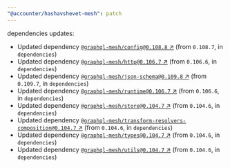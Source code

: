 ```yaml
---
"@accounter/hashavshevet-mesh": patch
---
```

dependencies updates:
  - Updated dependency [`@graphql-mesh/config@0.108.8` ↗︎](https://www.npmjs.com/package/@graphql-mesh/config/v/0.108.8) (from `0.108.7`, in `dependencies`)
  - Updated dependency [`@graphql-mesh/http@0.106.7` ↗︎](https://www.npmjs.com/package/@graphql-mesh/http/v/0.106.7) (from `0.106.6`, in `dependencies`)
  - Updated dependency [`@graphql-mesh/json-schema@0.109.8` ↗︎](https://www.npmjs.com/package/@graphql-mesh/json-schema/v/0.109.8) (from `0.109.7`, in `dependencies`)
  - Updated dependency [`@graphql-mesh/runtime@0.106.7` ↗︎](https://www.npmjs.com/package/@graphql-mesh/runtime/v/0.106.7) (from `0.106.6`, in `dependencies`)
  - Updated dependency [`@graphql-mesh/store@0.104.7` ↗︎](https://www.npmjs.com/package/@graphql-mesh/store/v/0.104.7) (from `0.104.6`, in `dependencies`)
  - Updated dependency [`@graphql-mesh/transform-resolvers-composition@0.104.7` ↗︎](https://www.npmjs.com/package/@graphql-mesh/transform-resolvers-composition/v/0.104.7) (from `0.104.6`, in `dependencies`)
  - Updated dependency [`@graphql-mesh/types@0.104.7` ↗︎](https://www.npmjs.com/package/@graphql-mesh/types/v/0.104.7) (from `0.104.6`, in `dependencies`)
  - Updated dependency [`@graphql-mesh/utils@0.104.7` ↗︎](https://www.npmjs.com/package/@graphql-mesh/utils/v/0.104.7) (from `0.104.6`, in `dependencies`)
